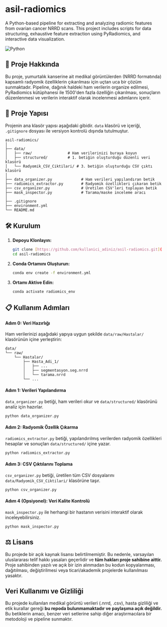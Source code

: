 # asil-radiomics
A Python-based pipeline for extracting and analyzing radiomic features from ovarian cancer NRRD scans. This project includes scripts for data structuring, exhaustive feature extraction using PyRadiomics, and interactive data visualization.

![Python](https://img.shields.io/badge/python-3.9-blue.svg)

## 🧬 Proje Hakkında

Bu proje, yumurtalık kanserine ait medikal görüntülerden (NRRD formatında) kapsamlı radyomik özelliklerin çıkarılması için uçtan uca bir çözüm sunmaktadır. Pipeline, dağınık haldeki ham verilerin organize edilmesi, PyRadiomics kütüphanesi ile 1500'den fazla özelliğin çıkarılması, sonuçların düzenlenmesi ve verilerin interaktif olarak incelenmesi adımlarını içerir.

## 📂 Proje Yapısı

Projenin ana klasör yapısı aşağıdaki gibidir. `data` klasörü ve içeriği, `.gitignore` dosyası ile versiyon kontrolü dışında tutulmuştur.

```
asil-radiomics/
│
├── data/
│   ├── raw/                # Ham verilerinizi buraya koyun
│   ├── structured/         # 1. betiğin oluşturduğu düzenli veri klasörü
│   └── Radyomik_CSV_Ciktilari/ # 3. betiğin oluşturduğu CSV çıktı klasörü
│
├── data_organizer.py             # Ham verileri yapılandıran betik
├── radiomics_extractor.py        # Radyomik özellikleri çıkaran betik
├── csv_organizer.py              # Üretilen CSV'leri toplayan betik
├── mask_inspector.py             # Tarama/maske inceleme aracı
│
├── .gitignore
├── environment.yml
└── README.md
```

## 🛠️ Kurulum

1.  **Depoyu Klonlayın:**
    ```bash
    git clone [https://github.com/kullanici_adiniz/asil-radiomics.git](https://github.com/kullanici_adiniz/asil-radiomics.git)
    cd asil-radiomics
    ```

2.  **Conda Ortamını Oluşturun:**
    ```bash
    conda env create -f environment.yml
    ```

3.  **Ortamı Aktive Edin:**
    ```bash
    conda activate radiomics_env
    ```

## 📋 Kullanım Adımları

#### Adım 0: Veri Hazırlığı

Ham verilerinizi aşağıdaki yapıya uygun şekilde `data/raw/Hastalar/` klasörünün içine yerleştirin:

```
data/
└── raw/
    └── Hastalar/
        ├── Hasta_Adi_1/
        │   ├── ...
        │   ├── segmentasyon.seg.nrrd
        │   └── tarama.nrrd
        └── ...
```

#### Adım 1: Verileri Yapılandırma

`data_organizer.py` betiği, ham verileri okur ve `data/structured/` klasörünü analiz için hazırlar.

```bash
python data_organizer.py
```

#### Adım 2: Radyomik Özellik Çıkarma

`radiomics_extractor.py` betiği, yapılandırılmış verilerden radyomik özellikleri hesaplar ve sonuçları `data/structured/` içine yazar.

```bash
python radiomics_extractor.py
```

#### Adım 3: CSV Çıktılarını Toplama

`csv_organizer.py` betiği, üretilen tüm CSV dosyalarını `data/Radyomik_CSV_Ciktilari/` klasörüne taşır.

```bash
python csv_organizer.py
```

#### Adım 4 (Opsiyonel): Veri Kalite Kontrolü

`mask_inspector.py` ile herhangi bir hastanın verisini interaktif olarak inceleyebilirsiniz.

```bash
python mask_inspector.py
```

## ⚖️ Lisans

Bu projede bir açık kaynak lisansı belirtilmemiştir. Bu nedenle, varsayılan uluslararası telif hakkı yasaları geçerlidir ve **tüm hakları proje sahibine aittir.** Proje sahibinden yazılı ve açık bir izin alınmadan bu kodun kopyalanması, dağıtılması, değiştirilmesi veya ticari/akademik projelerde kullanılması yasaktır.

## Veri Kullanımı ve Gizliliği

Bu projede kullanılan medikal görüntü verileri (.nrrd, .csv), hasta gizliliği ve etik kurallar gereği **bu repoda bulunmamaktadır ve paylaşıma açık değildir.** Bu betiklerin amacı, benzer veri setlerine sahip diğer araştırmacılara bir metodoloji ve pipeline sunmaktır.
